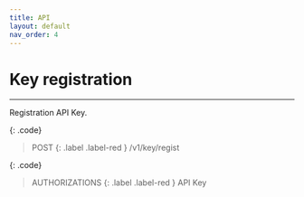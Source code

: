 ```yaml
---
title: API
layout: default
nav_order: 4
---
```


# Key registration
---

Registration API Key.  

{: .code}
> POST
> {: .label .label-red }
> /v1/key/regist

{: .code}
> AUTHORIZATIONS
> {: .label .label-red }
> API Key
